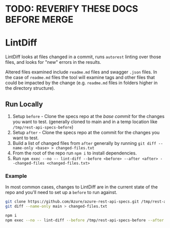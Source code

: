# TODO: REVERIFY THESE DOCS BEFORE MERGE
# LintDiff

LintDiff looks at files changed in a commit, runs `autorest` linting over those
files, and looks for "new" errors in the results. 

Altered files examined include `readme.md` files and swagger `.json` files. In
the case of `readme.md` files the tool will examine tags and other files that
could be impacted by the change (e.g. `readme.md` files in folders higher in the
directory structure).

## Run Locally

1. Setup `before` - Clone the specs repo at the *base commit* for the changes you want to test. (generally cloned to main and in a temp location like `/tmp/rest-api-specs-before`)
1. Setup `after` - Clone the specs repo at the commit for the changes you want to test.
1. Build a list of changed files from `after` generally by running `git diff --name-only <base> > changed-files.txt` 
1. From the root of the repo run `npm i` to install dependencies. 
1. Run `npm exec --no -- lint-diff --before <before> --after <after> --changed-files <changed-files.txt>`

### Example 

In most common cases, changes to LintDiff are in the current state of the repo and you'll need to set up a `before` to run against.

```bash
git clone https://github.com/Azure/azure-rest-api-specs.git /tmp/rest-api-specs-before
git diff --name-only main > changed-files.txt

npm i
npm exec --no -- lint-diff --before /tmp/rest-api-specs-before --after . --changed-files changed-files.txt
```
